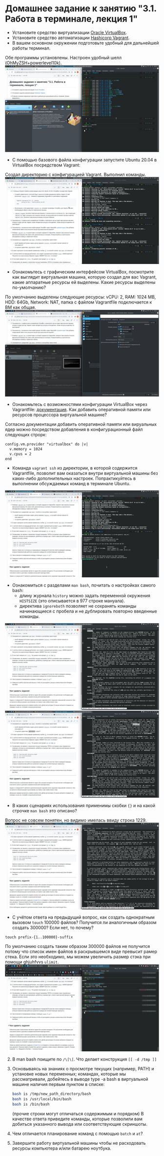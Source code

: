 # Домашнее задание к занятию "3.1. Работа в терминале, лекция 1"

- Установите средство виртуализации [Oracle VirtualBox](https://www.virtualbox.org/).
- Установите средство автоматизации [Hashicorp Vagrant](https://www.vagrantup.com/).
- В вашем основном окружении подготовьте удобный для дальнейшей работы терминал. 

Обе программы установлены. Настроен удобный шелл (OhMyZSH+powerlevel10k).
![](https://github.com/rudenko-ma/netology.homeworks/blob/main/03-sysadmin-01-terminal/img/1_and_2.jpeg)

- С помощью базового файла конфигурации запустите Ubuntu 20.04 в VirtualBox посредством Vagrant:

Создал директорию с конфигурацией Vagrant. Выполнил команды.
![](https://github.com/rudenko-ma/netology.homeworks/blob/main/03-sysadmin-01-terminal/img/vagrant_commands.jpeg)

- Ознакомьтесь с графическим интерфейсом VirtualBox, посмотрите как выглядит виртуальная машина, которую создал для вас Vagrant, какие аппаратные ресурсы ей выделены. Какие ресурсы выделены по-умолчанию?

По умолчанию выделены следующие ресурсы: vCPU: 2, RAM: 1024 MB, HDD: 64Gb, Network: NAT, папка с файлом Vagrantfile подключается к ВМ как общая.
![](https://github.com/rudenko-ma/netology.homeworks/blob/main/03-sysadmin-01-terminal/img/vbox_vm_settings.jpeg)

- Ознакомьтесь с возможностями конфигурации VirtualBox через Vagrantfile: [документация](https://www.vagratup.com/docs/providers/virtualbox/configuration.html). Как добавить оперативной памяти или ресурсов процессора виртуальной машине?

Согласно документации добавить оперативной памяти или вируальных ядер можно посредством добавления в конфигурационный файл следующих строрк:
```
config.vm.provider "virtualbox" do |v|
  v.memory = 1024
  v.cpus = 2
end

```

- Команда `vagrant ssh` из директории, в которой содержится Vagrantfile, позволит вам оказаться внутри виртуальной машины без каких-либо дополнительных настроек. Попрактикуйтесь в выполнении обсуждаемых команд в терминале Ubuntu.

![](https://github.com/rudenko-ma/netology.homeworks/blob/main/03-sysadmin-01-terminal/img/vagrant_ssh.jpeg)

- Ознакомиться с разделами `man bash`, почитать о настройках самого bash:
    * длину журнала `history` можно задать переменной окружения `HISTSIZE` (это описывается в 977 строке мануала).
    * директива `ignoreboth` позволяет не сохранять команды начинающиеся с пробела и не дублировать повторно введенные команды. 


![](https://github.com/rudenko-ma/netology.homeworks/blob/main/03-sysadmin-01-terminal/img/histsize.jpeg)
![](https://github.com/rudenko-ma/netology.homeworks/blob/main/03-sysadmin-01-terminal/img/ignoreboth.jpeg)

- В каких сценариях использования применимы скобки `{}` и на какой строчке `man bash` это описано?

Вопрос не совсем понятен, но видимо имелась ввиду строка 1229.
![](https://github.com/rudenko-ma/netology.homeworks/blob/main/03-sysadmin-01-terminal/img/brace_expansion.jpeg)


- С учётом ответа на предыдущий вопрос, как создать однократным вызовом `touch` 100000 файлов? Получится ли аналогичным образом создать 300000? Если нет, то почему?

```
touch prefix-{1..100000}-suffix

```
По умолчанию создать таким образом 300000 файлов не получится потому что список имен файлов в раскрывшемся виде превысит рамер стека. Если это необходимо, мы можем увеличить размер стэка при помощи ghjuhfvvs `ulimit`.
![](https://github.com/rudenko-ma/netology.homeworks/blob/main/03-sysadmin-01-terminal/img/300000_files.jpeg)


2. В man bash поищите по `/\[\[`. Что делает конструкция `[[ -d /tmp ]]`
3. Основываясь на знаниях о просмотре текущих (например, PATH) и установке новых переменных; командах, которые мы рассматривали, добейтесь в выводе type -a bash в виртуальной машине наличия первым пунктом в списке:

	```bash
	bash is /tmp/new_path_directory/bash
	bash is /usr/local/bin/bash
	bash is /bin/bash
	```

	(прочие строки могут отличаться содержимым и порядком)
    В качестве ответа приведите команды, которые позволили вам добиться указанного вывода или соответствующие скриншоты.

1. Чем отличается планирование команд с помощью `batch` и `at`?

1. Завершите работу виртуальной машины чтобы не расходовать ресурсы компьютера и/или батарею ноутбука.

